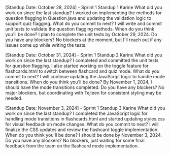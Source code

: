 [Standup Date: October 28, 2024] - Sprint 1 Standup 1
Karine
What did you work on since the last standup?
I worked on implementing the methods for question flagging in Question.java and updating the validation logic to support quiz flagging.
What do you commit to next?
I will write and commit unit tests to validate the question flagging methods.
When do you think you'll be done?
I plan to complete the unit tests by October 29, 2024.
Do you have any blockers?
No blockers at the moment, but I'll reach out if any issues come up while writing the tests.


[Standup Date: October 31, 2024] - Sprint 1 Standup 2
Karine
What did you work on since the last standup?
I completed and committed the unit tests for question flagging. I also started working on the toggle feature for flashcards.html to switch between flashcard and quiz mode.
What do you commit to next?
I will continue updating the JavaScript logic to handle mode transitions.
When do you think you'll be done?
By November 1, 2024, I should have the mode transitions completed.
Do you have any blockers?
No major blockers, but coordinating with Tejleen for consistent styling may be needed.

[Standup Date: November 3, 2024] - Sprint 1 Standup 3
Karine
What did you work on since the last standup?
I completed the JavaScript logic for handling mode transitions in flashcards.html and started updating styles.css for visual feedback on mode changes.
What do you commit to next?
I will finalize the CSS updates and review the flashcard toggle implementation.
When do you think you'll be done?
I should be done by November 3, 2024.
Do you have any blockers?
No blockers, just waiting for some final feedback from the team on the flashcard mode implementation.
